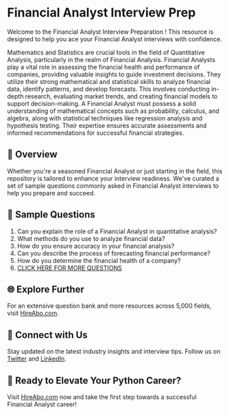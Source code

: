 # Financial Analyst Interview Prep

Welcome to the Financial Analyst Interview Preparation ! This resource is designed to help you ace your Financial Analyst interviews with confidence.

Mathematics and Statistics are crucial tools in the field of Quantitative Analysis, particularly in the realm of Financial Analysis. Financial Analysts play a vital role in assessing the financial health and performance of companies, providing valuable insights to guide investment decisions. They utilize their strong mathematical and statistical skills to analyze financial data, identify patterns, and develop forecasts. This involves conducting in-depth research, evaluating market trends, and creating financial models to support decision-making. A Financial Analyst must possess a solid understanding of mathematical concepts such as probability, calculus, and algebra, along with statistical techniques like regression analysis and hypothesis testing. Their expertise ensures accurate assessments and informed recommendations for successful financial strategies.

## 🚀 Overview

Whether you're a seasoned Financial Analyst or just starting in the field, this repository is tailored to enhance your interview readiness. We've curated a set of sample questions commonly asked in Financial Analyst interviews to help you prepare and succeed.

## 📝 Sample Questions

1. Can you explain the role of a Financial Analyst in quantitative analysis?
2. What methods do you use to analyze financial data?
3. How do you ensure accuracy in your financial analysis?
4. Can you describe the process of forecasting financial performance?
5. How do you determine the financial health of a company?
6. [CLICK HERE FOR MORE QUESTIONS](https://hireabo.com/job/19_3_8/Financial%20Analyst)

## 🌐 Explore Further

For an extensive question bank and more resources across 5,000 fields, visit [HireAbo.com](https://www.hireabo.com).

## 📱 Connect with Us

Stay updated on the latest industry insights and interview tips. Follow us on [Twitter](https://twitter.com/hireabo) and [LinkedIn](https://www.linkedin.com/in/hire-abo-3609972a8/).

## 🚀 Ready to Elevate Your Python Career?

Visit [HireAbo.com](https://www.hireabo.com) now and take the first step towards a successful Financial Analyst career!